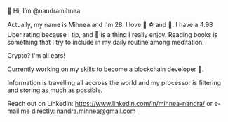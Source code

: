 👋 Hi, I’m @nandramihnea

Actually, my name is Mihnea and I'm 28. I love 🏀 ⚽ and 🍉.
I have a 4.98 Uber rating because I tip, and 🚴 is a thing I really enjoy.
Reading books is something that I try to include in my daily routine among meditation. 



Crypto? I'm all ears!

Currently working on my skills to become a blockchain developer 💯.

Information is travelling all accross the world and my processor is filtering and storing as much as possible.



Reach out on Linkedin: https://www.linkedin.com/in/mihnea-nandra/
 or e-mail me directly: nandra.mihnea@gmail.com

